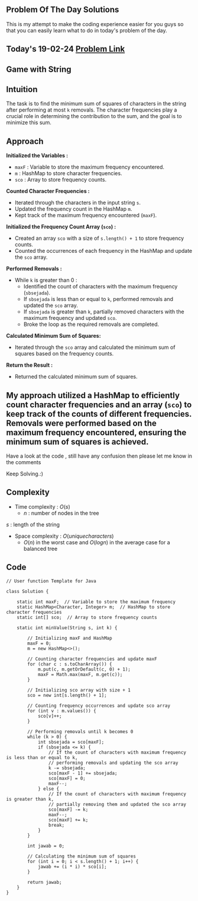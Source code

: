 ## Problem Of The Day Solutions

This is my attempt to make the coding experience easier for you guys so that you can easily learn what to do in today's problem of the day.

## Today's 19-02-24 [Problem Link](https://www.geeksforgeeks.org/problems/game-with-string4100/1)
## Game with String

## Intuition
The task is to find the minimum sum of squares of characters in the string after performing at most `k` removals. The character frequencies play a crucial role in determining the contribution to the sum, and the goal is to minimize this sum.

## Approach

**Initialized the Variables :**
   - `maxF` : Variable to store the maximum frequency encountered.
   - `m` : HashMap to store character frequencies.
   - `sco` : Array to store frequency counts.

**Counted Character Frequencies :**
   - Iterated through the characters in the input string `s`.
   - Updated the frequency count in the HashMap `m`.
   - Kept track of the maximum frequency encountered (`maxF`).

**Initialized the Frequency Count Array (`sco`) :**
   - Created an array `sco` with a size of `s.length() + 1` to store frequency counts.
   - Counted the occurrences of each frequency in the HashMap and update the `sco` array.

**Performed Removals :**
   - While `k` is greater than 0 :
     - Identified the count of characters with the maximum frequency (`sbsejada`).
     - If `sbsejada` is less than or equal to `k`, performed removals and updated the `sco` array.
     - If `sbsejada` is greater than `k`, partially removed characters with the maximum frequency and updated `sco`.
     - Broke the loop as the required removals are completed.

**Calculated Minimum Sum of Squares:**
   - Iterated through the `sco` array and calculated the minimum sum of squares based on the frequency counts.

**Return the Result :**
   - Returned the calculated minimum sum of squares.

My approach utilized a HashMap to efficiently count character frequencies and an array (`sco`) to keep track of the counts of different frequencies. Removals were performed based on the maximum frequency encountered, ensuring the minimum sum of squares is achieved.
---
Have a look at the code , still have any confusion then please let me know in the comments

Keep Solving.:)

## Complexity
- Time complexity : $O(s)$
  - $n$ : number of nodes in the tree
<!-- Add your time complexity here, e.g. $$O())$$ -->
$s$ : length of the string
- Space complexity : $O(unique characters)$
  -  $O(n)$ in the worst case and $O(log n)$ in the average case for a balanced tree
<!-- Add your space complexity here, e.g. $$O(n)$$ -->
   
## Code 

```
// User function Template for Java

class Solution {
    
    static int maxF;  // Variable to store the maximum frequency
    static HashMap<Character, Integer> m;  // HashMap to store character frequencies
    static int[] sco;  // Array to store frequency counts
    
    static int minValue(String s, int k) {
        
        // Initializing maxF and HashMap
        maxF = 0;
        m = new HashMap<>();
        
        // Counting character frequencies and update maxF
        for (char c : s.toCharArray()) {
            m.put(c, m.getOrDefault(c, 0) + 1);
            maxF = Math.max(maxF, m.get(c));
        }
        
        // Initializing sco array with size + 1
        sco = new int[s.length() + 1];
        
        // Counting frequency occurrences and update sco array
        for (int v : m.values()) {
            sco[v]++;
        }
        
        // Performing removals until k becomes 0
        while (k > 0) {
            int sbsejada = sco[maxF];
            if (sbsejada <= k) {
                // If the count of characters with maximum frequency is less than or equal to k,
                // performing removals and updating the sco array
                k -= sbsejada;
                sco[maxF - 1] += sbsejada;
                sco[maxF] = 0;
                maxF--;
            } else {
                // If the count of characters with maximum frequency is greater than k,
                // partially removing them and updated the sco array
                sco[maxF] -= k;
                maxF--;
                sco[maxF] += k;
                break;
            }
        }
        
        int jawab = 0;
        
        // Calculating the minimum sum of squares
        for (int i = 0; i < s.length() + 1; i++) {
            jawab += (i * i) * sco[i];
        }
        
        return jawab;
    }
}
```
